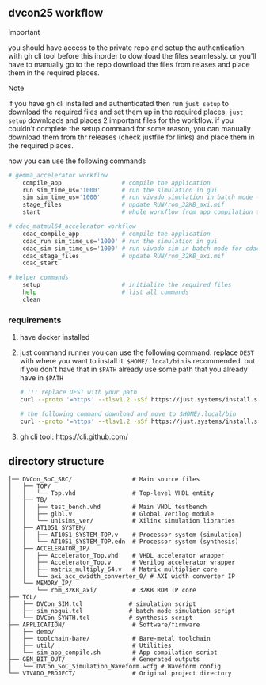 ## dvcon25 workflow

> [!IMPORTANT]
> you should have access to the private repo and setup the authentication with gh cli tool before this inorder to download the files seamlessly. or you'll have to manually go to the repo download the files from relases and place them in the required places.

> [!NOTE]
> if you have gh cli installed and authenticated then run `just setup` to download the required files and set them up in the required places.
> `just setup` downloads and places 2 important files for the workflow. if you couldn't complete the setup command for some reason, you can manually download them from thr releases (check justfile for links) and place them in the required places.

now you can use the following commands

```bash
# gemma_accelerator workflow
    compile_app                 # compile the application
    run sim_time_us='1000'      # run the simulation in gui
    sim sim_time_us='1000'      # run vivado simulation in batch mode - no gui
    stage_files                 # update RUN/rom_32KB_axi.mif
    start                       # whole workflow from app compilation to gui sim

# cdac_matmul64_accelerator workflow
    cdac_compile_app            # compile the application
    cdac_run sim_time_us='1000' # run the simulation in gui
    cdac_sim sim_time_us='1000' # run vivado sim in batch mode for cdac acc
    cdac_stage_files            # update RUN/rom_32KB_axi.mif
    cdac_start

# helper commands
    setup                       # initialize the required files
    help                        # list all commands
    clean
```

### requirements

1. have docker installed
2. just command runner
   you can use the following command. replace `DEST` with where you want to install it. `$HOME/.local/bin` is recommended. but if you don't have that in `$PATH` already use some path that you already have in `$PATH`

   ```bash
   # !!! replace DEST with your path
   curl --proto '=https' --tlsv1.2 -sSf https://just.systems/install.sh | bash -s -- --to DEST

   # the following command download and move to $HOME/.local/bin
   curl --proto '=https' --tlsv1.2 -sSf https://just.systems/install.sh | bash -s -- --to $HOME/.local/bin
   ```

3. gh cli tool: https://cli.github.com/

## directory structure

```
│── DVCon_SoC_SRC/                 # Main source files
│   ├── TOP/
│   │   └── Top.vhd                # Top-level VHDL entity
│   ├── TB/
│   │   ├── test_bench.vhd         # Main VHDL testbench
│   │   ├── glbl.v                 # Global Verilog module
│   │   └── unisims_ver/           # Xilinx simulation libraries
│   ├── AT1051_SYSTEM/
│   │   ├── AT1051_SYSTEM_TOP.v    # Processor system (simulation)
│   │   └── AT1051_SYSTEM_TOP.edn  # Processor system (synthesis)
│   ├── ACCELERATOR_IP/
│   │   ├── Accelerator_Top.vhd    # VHDL accelerator wrapper
│   │   ├── Accelerator_Top.v      # Verilog accelerator wrapper
│   │   ├── matrix_multiply_64.v   # Matrix multiplier core
│   │   └── axi_acc_dwidth_converter_0/ # AXI width converter IP
│   └── MEMORY_IP/
│       └── rom_32KB_axi/          # 32KB ROM IP core
├── TCL/
│   ├── DVCon_SIM.tcl             # simulation script
│   ├── sim_nogui.tcl             # batch mode simulation script
│   └── DVCon_SYNTH.tcl           # synthesis script
├── APPLICATION/                   # Software/firmware
│   ├── demo/
│   ├── toolchain-bare/            # Bare-metal toolchain
│   ├── util/                      # Utilities
│   └── sim_app_compile.sh         # App compilation script
├── GEN_BIT_OUT/                   # Generated outputs
│   └── DVCon_SoC_Simulation_Waveform.wcfg # Waveform config
└── VIVADO_PROJECT/                # Original project directory
```
